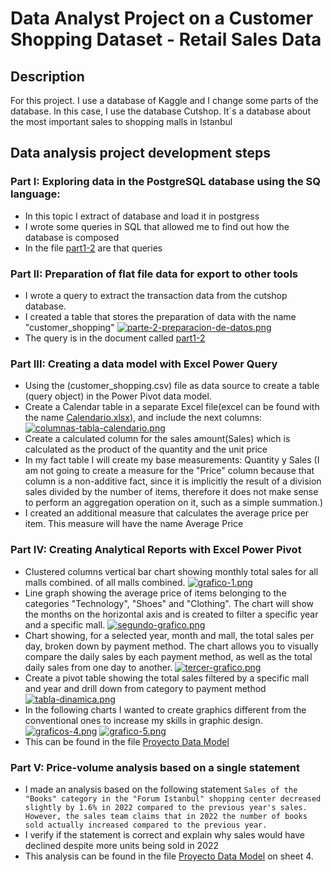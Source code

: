 # Data Analyst Project on a Customer Shopping Dataset - Retail Sales Data

## Description

For this project. I use a database of Kaggle and I change some parts of the database. In this case, I use the database Cutshop. It´s a database about the most important sales to shopping malls in Istanbul 

## Data analysis project development steps

### Part I: Exploring data in the PostgreSQL database using the SQ language:
  * In this topic I extract of database and load it in postgress
  * I wrote some queries in SQL that allowed me to find out how the database is composed
  * In the file [part1-2](https://github.com/GQ241297/DA-GQ/blob/master/Parte%201-2.sql) are that queries
### Part II: Preparation of flat file data for export to other tools
  * I wrote a query to extract the transaction data from the cutshop database.
  * I created a table that stores the preparation of data with the name "customer_shopping"
   [![parte-2-preparacion-de-datos.png](https://i.postimg.cc/DzPsrGcF/parte-2-preparacion-de-datos.png)](https://postimg.cc/SXjJqJ5t)
  * The query is in the document called [part1-2](https://github.com/GQ241297/DA-GQ/blob/master/Parte%201-2.sql)
### Part III: Creating a data model with Excel Power Query
  * Using the (customer_shopping.csv) file as data source to create a table (query object) in the Power Pivot data model.
  * Create a Calendar table in a separate Excel file(excel can be found with the name [Calendario.xlsx](https://github.com/GQ241297/DA-GQ/blob/master/Calendario.xlsx)), and include the next columns:
[![columnas-tabla-calendario.png](https://i.postimg.cc/1zxfsrMX/columnas-tabla-calendario.png)](https://postimg.cc/gxDYKRCb)
  * Create a calculated column for the sales amount(Sales) which is calculated as the product of the quantity and the unit price
  * In my fact table I will create my base measurements: Quantity y Sales (I am not going to create a measure for the "Price" column because that column is a non-additive fact, since it is implicitly the result of a division sales divided by the number of items, therefore it does not make sense to perform an aggregation operation on it, such as a simple summation.)
  * I created an additional measure that calculates the average price per item. This measure will have the name Average Price
### Part IV: Creating Analytical Reports with Excel Power Pivot
  * Clustered columns vertical bar chart showing monthly total sales for all malls combined. of all malls combined.
    [![grafico-1.png](https://i.postimg.cc/SNWhnX0T/grafico-1.png)](https://postimg.cc/N5fVVjjm)
  * Line graph showing the average price of items belonging to the categories "Technology", "Shoes" and "Clothing". The chart will show the months on the horizontal axis and is created to filter a specific year and a specific mall.
    [![segundo-grafico.png](https://i.postimg.cc/brPst7v4/segundo-grafico.png)](https://postimg.cc/9Rxm3NZB)
  * Chart showing, for a selected year, month and mall, the total sales per day, broken down by payment method. The chart allows you to visually compare the daily sales by each payment method, as well as the total daily sales from one day to another.
    [![tercer-grafico.png](https://i.postimg.cc/Vk7RYRNj/tercer-grafico.png)](https://postimg.cc/gxZRs38J)
  * Create a pivot table showing the total sales filtered by a specific mall and year and drill down from category to payment method
    [![tabla-dinamica.png](https://i.postimg.cc/1z0ypzYB/tabla-dinamica.png)](https://postimg.cc/wtvKz9zR)
  * In the following charts I wanted to create graphics different from the conventional ones to increase my skills in graphic design.
    [![graficos-4.png](https://i.postimg.cc/WbDF0Mm7/graficos-4.png)](https://postimg.cc/D8TwT4MW)
    [![grafico-5.png](https://i.postimg.cc/rmnsrmKb/grafico-5.png)](https://postimg.cc/ygR7q7hX)
  * This can be found in the file [Proyecto Data Model]([https://github.com/GQ241297/DA-GQ/blob/master/Parte%201-2.sql](https://github.com/GQ241297/DA-GQ/blob/master/Proyecto%20Data%20Model.xlsx)https://github.com/GQ241297/DA-GQ/blob/master/Proyecto%20Data%20Model.xlsx)
### Part V: Price-volume analysis based on a single statement
  * I made an analysis based on the following statement
    `Sales of the "Books" category in the "Forum Istanbul" shopping center decreased slightly by 1.6% in 2022 compared to the previous year's sales. However, the sales team claims that in 2022 the number of books sold actually increased compared to the previous year.`
  * I verify if the statement is correct and explain why sales would have declined despite more units being sold in 2022
  * This analysis can be found in the file [Proyecto Data Model]([https://github.com/GQ241297/DA-GQ/blob/master/Parte%201-2.sql](https://github.com/GQ241297/DA-GQ/blob/master/Proyecto%20Data%20Model.xlsx)https://github.com/GQ241297/DA-GQ/blob/master/Proyecto%20Data%20Model.xlsx) on sheet 4.


